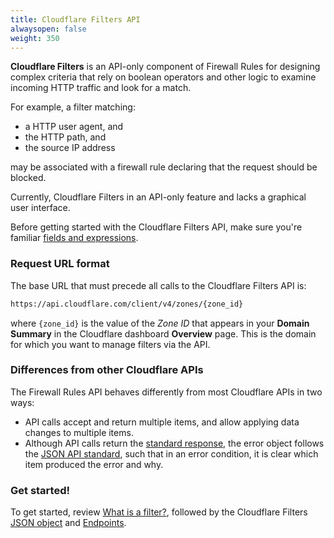 ```yaml
---
title: Cloudflare Filters API
alwaysopen: false
weight: 350
---
```



**Cloudflare Filters** is an API-only component of Firewall Rules for designing complex criteria that rely on boolean operators and other logic to examine incoming HTTP traffic and look for a match.

For example, a filter matching:

- a HTTP user agent, and
- the HTTP path, and
- the source IP address

may be associated with a firewall rule declaring that the request should be blocked.

<Aside type="note">

Currently, Cloudflare Filters in an API-only feature and lacks a graphical user interface.
</Aside>

Before getting started with the Cloudflare Filters API, make sure you're familiar [fields and expressions](/firewall/cf-firewall-rules/fields-and-expressions/).

### Request URL format

The base URL that must precede all calls to the Cloudflare Filters API is:

```bash
https://api.cloudflare.com/client/v4/zones/{zone_id}
```

where `{zone_id}` is the value of the _Zone ID_ that appears in your **Domain Summary** in the Cloudflare dashboard **Overview** page. This is the domain for which you want to manage filters via the API.

### Differences from other Cloudflare APIs

The Firewall Rules API behaves differently from most Cloudflare APIs in two ways:

- API calls accept and return multiple items, and allow applying data changes to multiple items.
- Although API calls return the [standard response](https://api.cloudflare.com/#getting-started-responses), the error object follows the [JSON API standard](http://jsonapi.org/format/#errors), such that in an error condition, it is clear which item produced the error and why.

### Get started!

To get started, review [What is a filter?](/firewall/api/cf-filters/what-is-a-filter/), followed by the Cloudflare Filters [JSON object](/firewall/api/cf-firewall-rules/json-object/) and [Endpoints](/firewall/api/cf-firewall-rules/endpoints/).
